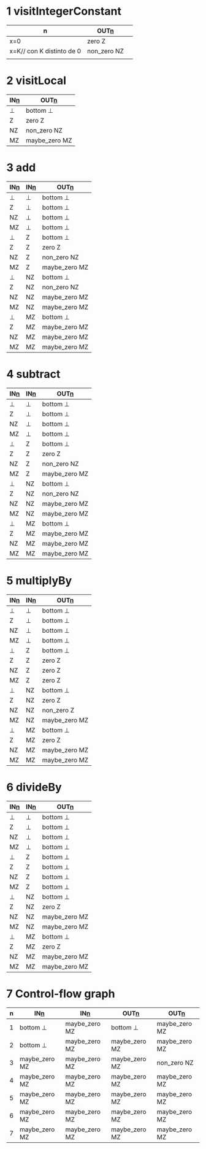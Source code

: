 # 1 visitIntegerConstant

| n                         | OUT[n](x)   |     |
| ------------------------- | ----------- | --- |
| x=0                       | zero Z      |     |
| x=K// con K distinto de 0 | non_zero NZ |     |
|                           |             |     |
# 2 visitLocal
| IN[n](y) | OUT[n](x)     |
| -------- | ------------- |
| ⊥        | bottom ⊥      |
| Z        | zero Z        |
| NZ       | non_zero NZ   |
| MZ       | maybe_zero MZ |
# 3 add
| IN[n](y) | IN[n](x) | OUT[n](x)     |
| -------- | -------- | ------------- |
| ⊥        | ⊥        | bottom ⊥      |
| Z        | ⊥        | bottom ⊥      |
| NZ       | ⊥        | bottom ⊥      |
| MZ       | ⊥        | bottom ⊥      |
| ⊥        | Z        | bottom ⊥      |
| Z        | Z        | zero Z        |
| NZ       | Z        | non_zero NZ   |
| MZ       | Z        | maybe_zero MZ |
| ⊥        | NZ       | bottom ⊥      |
| Z        | NZ       | non_zero NZ   |
| NZ       | NZ       | maybe_zero MZ |
| MZ       | NZ       | maybe_zero MZ |
| ⊥        | MZ       | bottom ⊥      |
| Z        | MZ       | maybe_zero MZ |
| NZ       | MZ       | maybe_zero MZ |
| MZ       | MZ       | maybe_zero MZ |

# 4 subtract
| IN[n](y) | IN[n](x) | OUT[n](x)     | 
| -------- | -------- | ------------- | 
| ⊥        | ⊥        | bottom ⊥      | 
| Z        | ⊥        | bottom ⊥      | 
| NZ       | ⊥        | bottom ⊥      | 
| MZ       | ⊥        | bottom ⊥      | 
| ⊥        | Z        | bottom ⊥      | 
| Z        | Z        | zero Z        | 
| NZ       | Z        | non_zero NZ   | 
| MZ       | Z        | maybe_zero MZ | 
| ⊥        | NZ       | bottom ⊥      | 
| Z        | NZ       | non_zero NZ   | 
| NZ       | NZ       | maybe_zero MZ | 
| MZ       | NZ       | maybe_zero MZ | 
| ⊥        | MZ       | bottom ⊥      | 
| Z        | MZ       | maybe_zero MZ | 
| NZ       | MZ       | maybe_zero MZ | 
| MZ       | MZ       | maybe_zero MZ |   

# 5 multiplyBy
| IN[n](y) | IN[n](x) | OUT[n](x)     |
| -------- | -------- | ------------- |
| ⊥        | ⊥        | bottom ⊥      |
| Z        | ⊥        | bottom ⊥      |
| NZ       | ⊥        | bottom ⊥      |
| MZ       | ⊥        | bottom ⊥      |
| ⊥        | Z        | bottom ⊥      |
| Z        | Z        | zero Z        |
| NZ       | Z        | zero Z        |
| MZ       | Z        | zero Z        |
| ⊥        | NZ       | bottom ⊥      |
| Z        | NZ       | zero Z        |
| NZ       | NZ       | non_zero Z    |
| MZ       | NZ       | maybe_zero MZ |
| ⊥        | MZ       | bottom ⊥      |
| Z        | MZ       | zero Z        |
| NZ       | MZ       | maybe_zero MZ |
| MZ       | MZ       | maybe_zero MZ |
# 6 divideBy
| IN[n](y) | IN[n](x) | OUT[n](x)     |
| -------- | -------- | ------------- |
| ⊥        | ⊥        | bottom ⊥      |
| Z        | ⊥        | bottom ⊥      |
| NZ       | ⊥        | bottom ⊥      |
| MZ       | ⊥        | bottom ⊥      |
| ⊥        | Z        | bottom ⊥      |
| Z        | Z        | bottom ⊥      |
| NZ       | Z        | bottom ⊥      |
| MZ       | Z        | bottom ⊥      |
| ⊥        | NZ       | bottom ⊥      |
| Z        | NZ       | zero Z        |
| NZ       | NZ       | maybe_zero MZ |
| MZ       | NZ       | maybe_zero MZ |
| ⊥        | MZ       | bottom ⊥      |
| Z        | MZ       | zero Z        |
| NZ       | MZ       | maybe_zero MZ |
| MZ       | MZ       | maybe_zero MZ |
# 7 Control-flow graph
| n   | IN[n](x)      | IN[n](y)      | OUT[n](x)     | OUT[n](y)     |
| --- | ------------- | ------------- | ------------- | ------------- |
| 1   | bottom ⊥      | maybe_zero MZ | bottom ⊥      | maybe_zero MZ |
| 2   | bottom ⊥      | maybe_zero MZ | maybe_zero MZ | maybe_zero MZ |
| 3   | maybe_zero MZ | maybe_zero MZ | maybe_zero MZ | non_zero NZ   |
| 4   | maybe_zero MZ | maybe_zero MZ | maybe_zero MZ | maybe_zero MZ |
| 5   | maybe_zero MZ | maybe_zero MZ | maybe_zero MZ | maybe_zero MZ |
| 6   | maybe_zero MZ | maybe_zero MZ | maybe_zero MZ | maybe_zero MZ |
| 7   | maybe_zero MZ | maybe_zero MZ | maybe_zero MZ | maybe_zero MZ |
